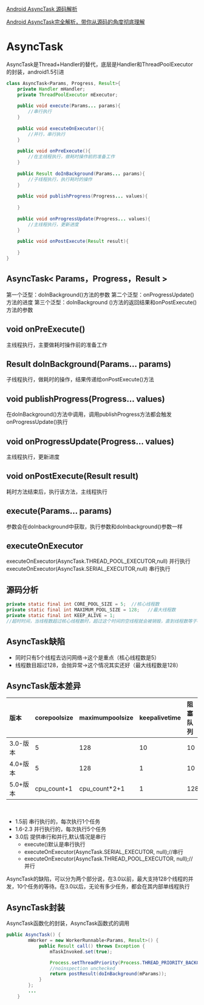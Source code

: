 [Android AsyncTask 源码解析](http://blog.csdn.net/lmj623565791/article/details/38614699)

[Android AsyncTask完全解析，带你从源码的角度彻底理解](http://blog.csdn.net/guolin_blog/article/details/11711405)

# AsyncTask
 
AsyncTask是Thread+Handler的替代，底层是Handler和ThreadPoolExecutor的封装，android1.5引进

```java
class AsyncTask<Params, Progress, Result>{
    private Handler mHandler;
    private ThreadPoolExecutor mExecutor;
    
    public void execute(Params... params){
        //串行执行
    }
    
    public void executeOnExecutor(){ 
        //并行，串行执行
    }
    
    public void onPreExecute(){
        //在主线程执行，做耗时操作前的准备工作
    }
    
    public Result doInBackground(Params... params){
        //子线程执行，执行耗时的操作
    }
    
    public void publishProgress(Progress... values){
        
    }
    
    public void onProgressUpdate(Progress... values){
        //主线程执行，更新进度
    }
    
    public void onPostExecute(Result result){
        
    }
}
```

## AsyncTask< Params，Progress，Result >
第一个泛型：doInBackground()方法的参数
第二个泛型：onProgressUpdate()方法的进度
第三个泛型：doInBackground ()方法的返回结果和onPostExecute()方法的参数

## void  onPreExecute()
主线程执行，主要做耗时操作前的准备工作

## Result  doInBackground(Params... params)
子线程执行，做耗时的操作，结果传递给onPostExecute()方法

## void publishProgress(Progress... values)
在doInBackground()方法中调用，调用publishProgress方法都会触发onProgressUpdate()执行

## void  onProgressUpdate(Progress... values)
主线程执行，更新进度

## void  onPostExecute(Result result)
耗时方法结束后，执行该方法，主线程执行

## execute(Params... params)
参数会在doInbackground中获取，执行参数和doInbackground()参数一样

## executeOnExecutor
executeOnExecutor(AsyncTask.THREAD_POOL_EXECUTOR,null) 并行执行
executeOnExecutor(AsyncTask.SERIAL_EXECUTOR,null) 串行执行

## 源码分析

```java
private static final int CORE_POOL_SIZE = 5;  //核心线程数
private static final int MAXIMUM_POOL_SIZE = 128;   //最大线程数
private static final int KEEP_ALIVE = 1;  
//超时时间，当线程数超过核心线程数时，超过这个时间的空线程就会被销毁，直到线程数等于核心线程
```

## AsyncTask缺陷
-	同时只有5个线程去访问网络->这个是重点（核心线程数是5）
-	线程数目超过128，会抛异常->这个情况其实还好（最大线程数是128）
## AsyncTask版本差异

|版本|corepoolsize|	maximumpoolsize|	keepalivetime|	阻塞队列|
|:---|:---|:---|:---|:---|
|3.0-版本|	5	|128|	10|	10|
|4.0+版本	|5|	128	|1	|10|
|5.0+版本|	cpu_count+1	|cpu_count*2+1|	1	|128|
<br>

- 1.5前	串行执行的，每次执行1个任务
- 1.6-2.3	并行执行的，每次执行5个任务
- 3.0后	提供串行和并行,默认情况是串行
	- execute()默认是串行执行
	- executeOnExecutor(AsyncTask.SERIAL_EXECUTOR, null);//串行
	- executeOnExecutor(AsyncTask.THREAD_POOL_EXECUTOR, null);//并行

AsyncTask的缺陷，可以分为两个部分说，在3.0以前，最大支持128个线程的并发，10个任务的等待。在3.0以后，无论有多少任务，都会在其内部单线程执行

## **AsyncTask封装**
AsyncTask函数化的封装，AsyncTask函数式的调用

```java
public AsyncTask() {
        mWorker = new WorkerRunnable<Params, Result>() {
            public Result call() throws Exception {
                mTaskInvoked.set(true);

                Process.setThreadPriority(Process.THREAD_PRIORITY_BACKGROUND);
                //noinspection unchecked  
                return postResult(doInBackground(mParams));
            }
        };
        ...
    }
```